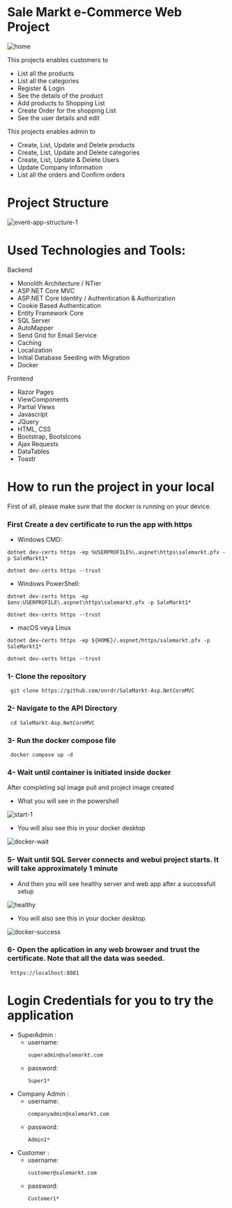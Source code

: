 # Sale Markt e-Commerce Web Project 

![home](https://github.com/onrdr/SaleMarkt-Asp.NetCoreMVC/assets/106915107/d9dd36d3-c9f3-46a9-85b1-7b161d1fbc42)

This projects enables customers to 
  - List all the products
  - List all the categories
  - Register & Login
  - See the details of the product
  - Add products to Shopping List
  - Create Order for the shopping List
  - See the user details and edit
    
This projects enables admin to 
  - Create, List, Update and Delete products
  - Create, List, Update and Delete categories
  - Create, List, Update & Delete Users
  - Update Company Information
  - List all the orders and Confirm orders

# Project Structure
  ![event-app-structure-1](https://user-images.githubusercontent.com/106915107/228821415-7b3820ec-3d6c-4662-b60d-e63f8a6bb07e.png)
  
# Used Technologies and Tools:
Backend
- Monolith Architecture / NTier
- ASP.NET Core MVC
- ASP.NET Core Identity / Authentication & Authorization
- Cookie Based Authentication
- Entity Framework Core
- SQL Server
- AutoMapper
- Send Grid for Email Service
- Caching
- Localization
- Initial Database Seeding with Migration
- Docker
  
Frontend
- Razor Pages
- ViewComponents
- Partial Views
- Javascript
- JQuery
- HTML, CSS
- Bootstrap, BootsIcons
- Ajax Requests
- DataTables
- Toastr

# How to run the project in your local  
First of all, please make sure that the docker is running on your device.

### First Create a dev certificate to run the app with https
* Windows CMD:
```
dotnet dev-certs https -ep %USERPROFILE%\.aspnet\https\salemarkt.pfx -p SaleMarkt1*
```
```
dotnet dev-certs https --trust
```
* Windows PowerShell:
```
dotnet dev-certs https -ep $env:USERPROFILE\.aspnet\https\salemarkt.pfx -p SaleMarkt1*
```
```
dotnet dev-certs https --trust
```
* macOS veya Linux
```
dotnet dev-certs https -ep ${HOME}/.aspnet/https/salemarkt.pfx -p SaleMarkt1*
```
```
dotnet dev-certs https --trust
```

### 1- Clone the repository
```
 git clone https://github.com/onrdr/SaleMarkt-Asp.NetCoreMVC
```

### 2- Navigate to the API Directory
```
 cd SaleMarkt-Asp.NetCoreMVC
```

### 3- Run the docker compose file
```
 docker compose up -d
```

### 4- Wait until container is initiated inside docker 
After completing sql image pull and project image created 
- What you will see in the powershell

![start-1](https://github.com/onrdr/SaleMarkt-Asp.NetCoreMVC/assets/106915107/ac7bfc0c-7cc3-4ac6-a4de-63cd781ed7d4)

- You will also see this in your docker desktop
 
![docker-wait](https://github.com/onrdr/SaleMarkt-Asp.NetCoreMVC/assets/106915107/c324649d-bc5c-4cc5-ab62-a0ab26340a10)

### 5- Wait until SQL Server connects and webui project starts. It will take approximately 1 minute 
- And then you will see healthy server and web app after a successfull setup

![healthy](https://github.com/onrdr/SaleMarkt-Asp.NetCoreMVC/assets/106915107/f4ca3493-d683-41be-9d60-146a31891521)

- You will also see this in your docker desktop
 
![docker-success](https://github.com/onrdr/SaleMarkt-Asp.NetCoreMVC/assets/106915107/0309e88b-f22d-4d04-b6d8-55ae33248e2c)

### 6- Open the aplication in any web browser and trust the certificate. Note that all the data was seeded. 
```
 https://localhost:8081
```

# Login Credentials for you to try the application
- SuperAdmin : 
  - username:
    ```
    superadmin@salemarkt.com
    ```
  - password:
    ```
    Super1*
    ```
- Company Admin : 
  - username:
    ```
    companyadmin@salemarkt.com
    ```
  - password:
    ```
    Admin1*
    ```
- Customer : 
  - username:
    ```
    customer@salemarkt.com
    ```
  - password:
    ```
    Customer1*
    ``` 

